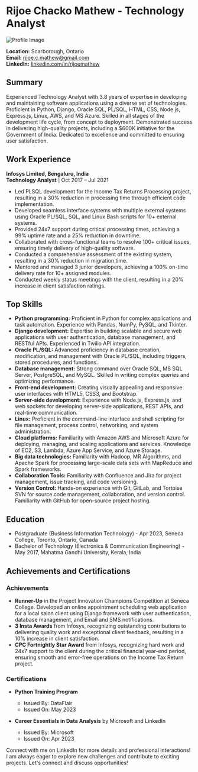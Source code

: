 # Rijoe Chacko Mathew - Technology Analyst

![Profile Image](https://your-image-url.com) 

**Location:** Scarborough, Ontario  
**Email:** rijoe.c.mathew@gmail.com  
**LinkedIn:** [linkedin.com/in/rijoemathew](linkedin.com/in/rijoemathew)

## Summary

Experienced Technology Analyst with 3.8 years of expertise in developing and maintaining software applications using a diverse set of technologies. Proficient in Python, Django, Oracle SQL, PL/SQL, HTML, CSS, Node.js, Express.js, Linux, AWS, and MS Azure. Skilled in all stages of the development life cycle, from concept to deployment. Demonstrated success in delivering high-quality projects, including a $600K initiative for the Government of India. Dedicated to excellence and committed to ensuring user satisfaction.

## Work Experience

**Infosys Limited, Bengaluru, India**  
**Technology Analyst** | Oct 2017 – Jul 2021

- Led PLSQL development for the Income Tax Returns Processing project, resulting in a 30% reduction in processing time through efficient code implementation.
- Developed seamless interface systems with multiple external systems using Oracle PL/SQL, SQL, and Linux Bash scripts for 10+ external systems.
- Provided 24x7 support during critical processing times, achieving a 99% uptime rate and a 25% reduction in downtime.
- Collaborated with cross-functional teams to resolve 100+ critical issues, ensuring timely delivery of high-quality software.
- Conducted a comprehensive assessment of the existing system, resulting in a 30% reduction in migration time.
- Mentored and managed 3 junior developers, achieving a 100% on-time delivery rate for 10+ assigned modules.
- Conducted weekly status meetings with the client, resulting in a 20% increase in client satisfaction ratings.

## Top Skills

- **Python programming:** Proficient in Python for complex applications and task automation. Experience with Pandas, NumPy, PySQL, and Tkinter.
- **Django development:** Expertise in building scalable and secure web applications with user authentication, database management, and RESTful APIs. Experienced in Twilio API integration.
- **Oracle PL/SQL:** Advanced proficiency in database creation, modification, and management with Oracle PL/SQL, including triggers, stored procedures, and functions.
- **Database management:** Strong command over Oracle SQL, MS SQL Server, PostgreSQL, and MySQL. Skilled in writing complex queries and optimizing performance.
- **Front-end development:** Creating visually appealing and responsive user interfaces with HTML5, CSS3, and Bootstrap.
- **Server-side development:** Experience with Node.js, Express.js, and web sockets for developing server-side applications, REST APIs, and real-time communication.
- **Linux:** Proficient in the command-line interface and shell scripting for file management, process control, networking, and system administration.
- **Cloud platforms:** Familiarity with Amazon AWS and Microsoft Azure for deploying, managing, and scaling applications and services. Knowledge of EC2, S3, Lambda, Azure App Service, and Azure Storage.
- **Big data technologies:** Familiarity with Hadoop, MR Algorithms, and Apache Spark for processing large-scale data sets with MapReduce and Spark frameworks.
- **Collaboration Tools:** Familiarity with Confluence and Jira for project management, issue tracking, and code versioning.
- **Version Control:** Hands-on experience with Git, GitLab, and Tortoise SVN for source code management, collaboration, and version control. Familiarity with GitHub for open-source project hosting.

## Education

- Postgraduate (Business Information Technology) - Apr 2023, Seneca College, Toronto, Ontario, Canada
- Bachelor of Technology (Electronics & Communication Engineering) - May 2017, Mahatma Gandhi University, Kerala, India

## Achievements and Certifications

### Achievements

- **Runner-Up** in the Project Innovation Champions Competition at Seneca College. Developed an online appointment scheduling web application for a local salon client using Django framework with user authentication, database management, and Email and SMS notifications.
- **3 Insta Awards** from Infosys, recognizing outstanding contributions to delivering quality work and exceptional client feedback, resulting in a 10% increase in client satisfaction.
- **CPC Fortnightly Star Award** from Infosys, recognizing hard work and 24x7 support to the client during the critical financial year-end period, ensuring smooth and error-free operations on the Income Tax Return project.

### Certifications

- **Python Training Program**
  - Issued By: DataFlair
  - Issued On: May 2023

- **Career Essentials in Data Analysis** by Microsoft and LinkedIn
  - Issued By: Microsoft
  - Issued On: Apr 2023

Connect with me on LinkedIn for more details and professional interactions! I am always eager to explore new challenges and contribute to exciting projects. Let's connect and discuss opportunities!
